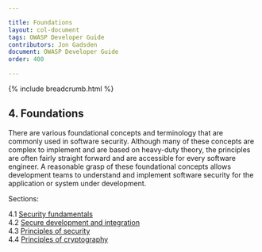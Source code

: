 ```yaml
---

title: Foundations
layout: col-document
tags: OWASP Developer Guide
contributors: Jon Gadsden
document: OWASP Developer Guide
order: 400

---
```


{% include breadcrumb.html %}

## 4. Foundations

There are various foundational concepts and terminology that are commonly used in software security.
Although many of these concepts are complex to implement and are based on heavy-duty theory,
the principles are often fairly straight forward and are accessible for every software engineer.
A reasonable grasp of these foundational concepts allows development teams to understand and implement
software security for the application or system under development.

Sections:

4.1 [Security fundamentals](01-security-fundamentals.md)  
4.2 [Secure development and integration](02-secure-development.md)  
4.3 [Principles of security](03-security-principles.md)  
4.4 [Principles of cryptography](04-crypto-principles.md)  
